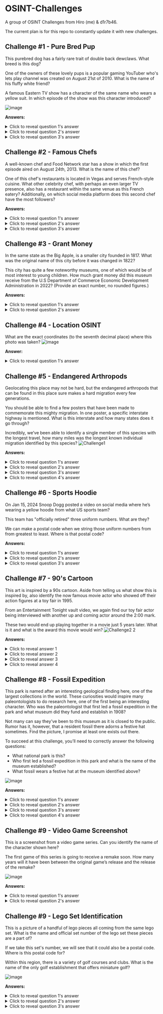 # OSINT-Challenges
A group of OSINT Challenges from Hiro (me) & d1r7b46. 

The current plan is for this repo to constantly update it with new challenges. 

## Challenge #1 - Pure Bred Pup
This purebred dog has a fairly rare trait of double back dewclaws. What breed is this dog? 

One of the owners of these lovely pups is a popular gaming YouTuber who's lets play channel was created on August 21st of 2010. What is the name of his fluffy white friend? 

A famous Eastern TV show has a character of the same name who wears a yellow suit. In which episode of the show was this character introduced?

![image](https://github.com/user-attachments/assets/674e57b7-344b-4a12-a0bf-2083b6e868ab)

**Answers:**
<details>
  <summary>Click to reveal question 1's answer </summary>
Great Pyrenees 
</details>
<details>
  <summary>Click to reveal question 2's answer </summary>
Koda 
</details>
<details>
  <summary>Click to reveal question 3's answer </summary>
Episode 5 of My Hero Academia  
</details>


## Challenge #2 - Famous Chefs
A well-known chef and Food Network star has a show in which the first episode aired on August 24th, 2013. What is the name of this chef? 

One of this chef's restaurants is located in Vegas and serves French-style cuisine. What other celebrity chef, with perhaps an even larger TV presence, also has a restaurant within the same venue as this French eatery? Additionally, on which social media platform does this second chef have the most followers? 

**Answers:**
<details>
  <summary>Click to reveal question 1's answer </summary>
Bobby Flay 
</details>
<details>
  <summary>Click to reveal question 2's answer </summary>
Gordon Ramsey 
</details>
<details>
  <summary>Click to reveal question 3's answer </summary>
TikTok
</details>


## Challenge #3 - Grant Money
In the same state as the Big Apple, is a smaller city founded in 1817. What was the original name of this city before it was changed in 1822? 

This city has quite a few noteworthy museums, one of which would be of most interest to young children. How much grant money did this museum receive from the U.S Department of Commerce Economic Development Administration in 2022? (Provide an exact number, no rounded figures.)

**Answers:**
<details>
  <summary>Click to reveal question 1's answer </summary>
Rochesterville 
</details>
<details>
  <summary>Click to reveal question 2's answer </summary>
$7,522,932
</details>


## Challenge #4 - Location OSINT
What are the exact coordinates (to the seventh decimal place) where this photo was taken? 
![image](https://github.com/user-attachments/assets/3b34a0ed-1ece-4950-8be4-282865e1c3e7)

**Answer:**
<details>
  <summary>Click to reveal question 1's answer </summary>
63.9904327,-19.0654527
</details>

## Challenge #5 - Endangered Arthropods
Geolocating this place may not be hard, but the endangered arthropods that can be found in this place sure makes a hard migration every few generations. 

You should be able to find a few posters that have been made to commemorate this mighty migration. In one poster, a specific interstate highway is mentioned. What is this interstate and how many states does it go through? 

Incredibly, we’ve been able to identify a single member of this species with the longest travel, how many miles was the longest known individual migration identified by this species?
![Challenge1](https://github.com/user-attachments/assets/c578c7e7-6156-4710-b44b-b09d713ad7ca)

**Answers:**
<details>
  <summary>Click to reveal question 1's answer </summary>
 Monarch butterfly 
</details>
<details>
  <summary>Click to reveal question 2's answer </summary>
Highway 35
</details>
<details>
  <summary>Click to reveal question 3's answer </summary>
6 States
</details>
<details>
  <summary>Click to reveal question 4's answer </summary>
2880 miles
</details>

## Challenge #6 - Sports Hoodie
On Jan 15, 2024 Snoop Dogg posted a video on social media where he’s wearing a yellow hoodie from what US sports team? 

This team has "officially retired" three uniform numbers. What are they?

We can make a postal code when we string those uniform numbers from from greatest to least. Where is that postal code?

**Answers:**
<details>
  <summary>Click to reveal question 1's answer </summary>
 Pittsburgh Steelers
</details>
<details>
  <summary>Click to reveal question 2's answer </summary>
75-70-32
</details>
<details>
  <summary>Click to reveal question 3's answer </summary>
Bangriposi, India
</details>

## Challenge #7 - 90's Cartoon
This art is inspired by a 90s cartoon. Aside from telling us what show this is inspired by, also identify the now famous movie actor who showed off their action figures at a toy fair in 1995. 

From an Entertainment Tonight vault video, we again find our toy fair actor being interviewed with another up and coming actor around the 2:00 mark. 

These two would end up playing together in a movie just 5 years later. 
What is it and what is the award this movie would win?
![Challenge2 2](https://github.com/user-attachments/assets/16463749-693b-40c8-b447-368d1b113667)

**Answers:**
<details>
  <summary>Click to reveal answer 1 </summary>
 Street Sharks 
</details>
<details>
  <summary>Click to reveal answer 2 </summary>
Vin Diesel
</details>
<details>
  <summary>Click to reveal answer 3 </summary>
Boiler Room
</details>
<details>
  <summary>Click to reveal answer 4 </summary>
Deauville American Film Festival Jury Special Prize
</details>

## Challenge #8 - Fossil Expedition 
This park is named after an interesting geological finding here, one of the largest collections in the world. These curiosities would inspire many paleontologists to do research here, one of the first being an interesting character. Who was the paleontologist that first led a fossil expedition in the park and what museum did they fund and establish in 1908?

Not many can say they’ve been to this museum as it is closed to the public. Rumor has it, however, that a resident fossil there adorns a festive hat sometimes. Find the picture, I promise at least one exists out there.

To succeed at this challenge, you’ll need to correctly answer the following questions:
* What national park is this?
* Who first led a fossil expedition in this park and what is the name of the museum established?
* What fossil wears a festive hat at the museum identified above?

![image](https://github.com/user-attachments/assets/58b5e33d-c95c-46c3-8c28-fc51808abb48)

**Answers:**
<details>
  <summary>Click to reveal question 1's answer </summary>
 Petrified Forest National Park in Arizona 
</details>
<details>
  <summary>Click to reveal question 2's answer </summary>
Annie Alexander
</details>
<details>
  <summary>Click to reveal question 3's answer </summary>
Museum of Vertebrate Zoology (MVZ)
</details>
<details>
  <summary>Click to reveal question 4's answer </summary>
T-Rex
</details>

## Challenge #9 - Video Game Screenshot
This is a screenshot from a video game series. Can you identify the name of the character shown here? 

The first game of this series is going to receive a remake soon. How many years will it have been between the original game’s release and the release of the remake? 

![image](https://github.com/user-attachments/assets/9ff489e8-0569-475c-9673-e1c3292adad5)

**Answers:**
<details>
  <summary>Click to reveal question 1's answer </summary>
 Shizuna Rem Misurugi 
</details>
<details>
  <summary>Click to reveal question 2's answer </summary>
21 years
</details>

## Challenge #9 - Lego Set Identification 
This is a picture of a handful of lego pieces all coming from the same lego set. What is the name and official set number of the lego set these pieces are a part of? 

If we take this set's number, we will see that it could also be a postal code. Where is this postal code for? 

Within this region, there is a variety of golf courses and clubs. What is the name of the only golf establishment that offers miniature golf? 

![image](https://github.com/user-attachments/assets/22faac6f-de55-48f5-a71e-74f98e1cd8ce)

**Answers:**
<details>
  <summary>Click to reveal question 1's answer </summary>
 Coast Guard Patrol 60014 
</details>
<details>
  <summary>Click to reveal question 2's answer </summary>
 McHenry County, Illinois
</details>
<details>
  <summary>Click to reveal question 3's answer </summary>
 Lippold Park Family Golf Center
</details>
